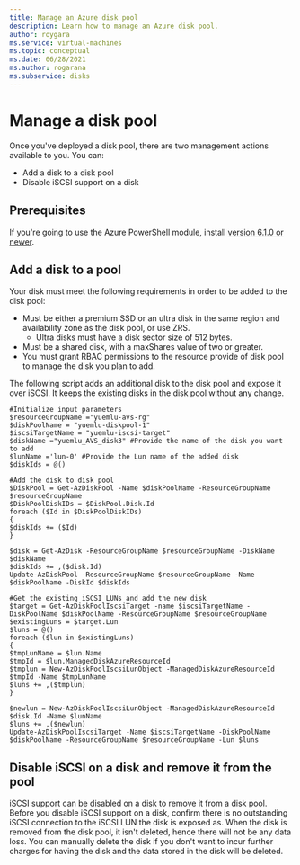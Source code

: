 ```yaml
---
title: Manage an Azure disk pool
description: Learn how to manage an Azure disk pool.
author: roygara
ms.service: virtual-machines
ms.topic: conceptual
ms.date: 06/28/2021
ms.author: rogarana
ms.subservice: disks
---
```


# Manage a disk pool

Once you've deployed a disk pool, there are two management actions available to you. You can:
- Add a disk to a disk pool
- Disable iSCSI support on a disk

## Prerequisites

If you're going to use the Azure PowerShell module, install [version 6.1.0 or newer](/powershell/module/az.diskpool/?view=azps-6.1.0&preserve-view=true).

## Add a disk to a pool

Your disk must meet the following requirements in order to be added to the disk pool:
- Must be either a premium SSD or an ultra disk in the same region and availability zone as the disk pool, or use ZRS.
    - Ultra disks must have a disk sector size of 512 bytes.
- Must be a shared disk, with a maxShares value of two or greater.
- You must grant RBAC permissions to the resource provide of disk pool to manage the disk you plan to add.

The following script adds an additional disk to the disk pool and expose it over iSCSI. It keeps the existing disks in the disk pool without any change.

```azurepowershell
#Initialize input parameters
$resourceGroupName ="yuemlu-avs-rg"
$diskPoolName = "yuemlu-diskpool-1"
$iscsiTargetName = "yuemlu-iscsi-target"
$diskName ="yuemlu_AVS_disk3" #Provide the name of the disk you want to add
$lunName ='lun-0' #Provide the Lun name of the added disk
$diskIds = @()

#Add the disk to disk pool
$DiskPool = Get-AzDiskPool -Name $diskPoolName -ResourceGroupName $resourceGroupName
$DiskPoolDiskIDs = $DiskPool.Disk.Id
foreach ($Id in $DiskPoolDiskIDs)
{
$diskIds += ($Id)
}

$disk = Get-AzDisk -ResourceGroupName $resourceGroupName -DiskName $diskName
$diskIds += ,($disk.Id)
Update-AzDiskPool -ResourceGroupName $resourceGroupName -Name $diskPoolName -DiskId $diskIds

#Get the existing iSCSI LUNs and add the new disk
$target = Get-AzDiskPoolIscsiTarget -name $iscsiTargetName -DiskPoolName $diskPoolName -ResourceGroupName $resourceGroupName
$existingLuns = $target.Lun
$luns = @()
foreach ($lun in $existingLuns)
{
$tmpLunName = $lun.Name
$tmpId = $lun.ManagedDiskAzureResourceId
$tmplun = New-AzDiskPoolIscsiLunObject -ManagedDiskAzureResourceId $tmpId -Name $tmpLunName
$luns += ,($tmplun)
}

$newlun = New-AzDiskPoolIscsiLunObject -ManagedDiskAzureResourceId $disk.Id -Name $lunName
$luns += ,($newlun)
Update-AzDiskPoolIscsiTarget -Name $iscsiTargetName -DiskPoolName $diskPoolName -ResourceGroupName $resourceGroupName -Lun $luns
```

## Disable iSCSI on a disk and remove it from the pool

iSCSI support can be disabled on a disk to remove it from a disk pool. Before you disable iSCSI support on a disk, confirm there is no outstanding iSCSI connection to the iSCSI LUN the disk is exposed as. When the disk is removed from the disk pool, it isn't deleted, hence there will not be any data loss. You can manually delete the disk if you don't want to incur further charges for having the disk and the data stored in the disk will be deleted.
